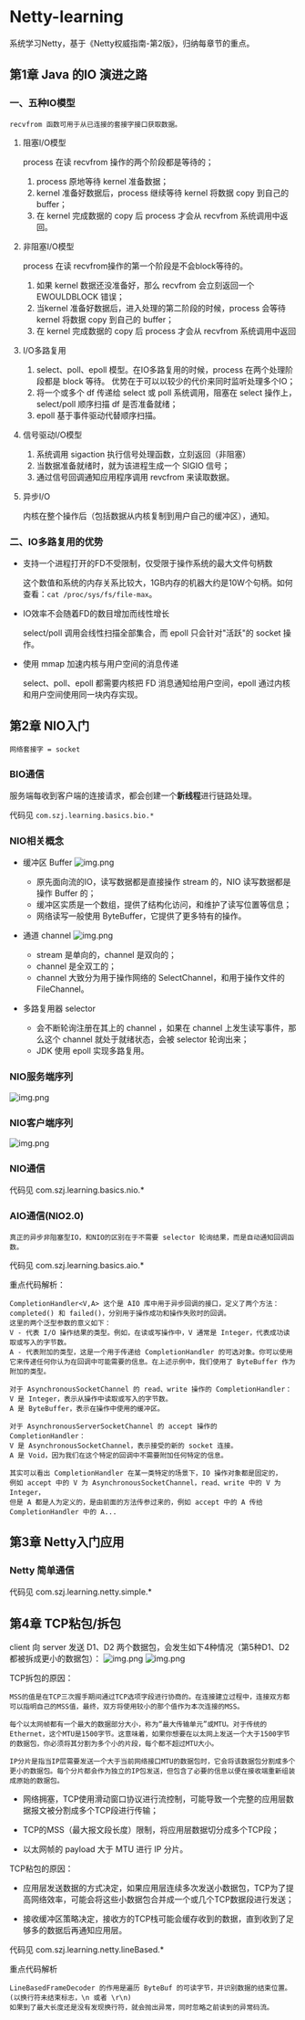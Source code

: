 # Netty-learning
系统学习Netty，基于《Netty权威指南-第2版》，归纳每章节的重点。

## 第1章 Java 的IO 演进之路
### 一、五种IO模型
    
    recvfrom 函数可用于从已连接的套接字接口获取数据。

1. 阻塞I/O模型 
    
   process 在读 recvfrom 操作的两个阶段都是等待的；
   1. process 原地等待 kernel 准备数据；
   2. kernel 准备好数据后，process 继续等待 kernel 将数据 copy 到自己的 buffer；
   3. 在 kernel 完成数据的 copy 后 process 才会从 recvfrom 系统调用中返回。


2. 非阻塞I/O模型

   process 在读 recvfrom操作的第一个阶段是不会block等待的。
   1. 如果 kernel 数据还没准备好，那么 recvfrom 会立刻返回一个 EWOULDBLOCK 错误；
   2. 当kernel 准备好数据后，进入处理的第二阶段的时候，process 会等待 kernel 将数据 copy 到自己的 buffer；
   3. 在 kernel 完成数据的 copy 后 process 才会从 recvfrom 系统调用中返回


3. I/O多路复用

   1. select、poll、epoll 模型。在IO多路复用的时候，process 在两个处理阶段都是 block 等待。 优势在于可以以较少的代价来同时监听处理多个IO；
   2. 将一个或多个 df 传递给 select 或 poll 系统调用，阻塞在 select 操作上，select/poll 顺序扫描 df 是否准备就绪；
   3. epoll 基于事件驱动代替顺序扫描。


4. 信号驱动I/O模型

   1. 系统调用 sigaction 执行信号处理函数，立刻返回（非阻塞）
   2. 当数据准备就绪时，就为该进程生成一个 SIGIO 信号；
   3. 通过信号回调通知应用程序调用 revcfrom 来读取数据。
   

5. 异步I/O 

    内核在整个操作后（包括数据从内核复制到用户自己的缓冲区），通知。


### 二、IO多路复用的优势
- 支持一个进程打开的FD不受限制，仅受限于操作系统的最大文件句柄数

    这个数值和系统的内存关系比较大，1GB内存的机器大约是10W个句柄。如何查看：`cat /proc/sys/fs/file-max`。


- IO效率不会随着FD的数目增加而线性增长

    select/poll 调用会线性扫描全部集合，而 epoll 只会针对"活跃"的 socket 操作。
 

- 使用 mmap 加速内核与用户空间的消息传递
    
    select、poll、epoll 都需要内核把 FD 消息通知给用户空间，epoll 通过内核和用户空间使用同一块内存实现。

## 第2章 NIO入门

    网络套接字 = socket

### BIO通信
服务端每收到客户端的连接请求，都会创建一个**新线程**进行链路处理。
 
代码见
`com.szj.learning.basics.bio.*`

### NIO相关概念

- 缓冲区 Buffer
  ![img.png](img/buffer.png)
    - 原先面向流的IO，读写数据都是直接操作 stream 的，NIO 读写数据都是操作 Buffer 的；
    - 缓冲区实质是一个数组，提供了结构化访问，和维护了读写位置等信息；
    - 网络读写一般使用 ByteBuffer，它提供了更多特有的操作。


- 通道 channel
  ![img.png](img/channel.png)
    - stream 是单向的，channel 是双向的；
    - channel 是全双工的；
    - channel 大致分为用于操作网络的 SelectChannel，和用于操作文件的 FileChannel。
    

- 多路复用器 selector
    - 会不断轮询注册在其上的 channel ，如果在 channel 上发生读写事件，那么这个 channel 就处于就绪状态，会被 selector 轮询出来；
    - JDK 使用 epoll 实现多路复用。

### NIO服务端序列
![img.png](img/nio_server_sequence.png)
### NIO客户端序列
![img.png](img/nio_client_sequence.png)

### NIO通信

代码见 com.szj.learning.basics.nio.*

### AIO通信(NIO2.0)

    真正的异步非阻塞型IO，和NIO的区别在于不需要 selector 轮询结果，而是自动通知回调函数。

代码见 com.szj.learning.basics.aio.*

重点代码解析：

    CompletionHandler<V,A> 这个是 AIO 库中用于异步回调的接口，定义了两个方法：completed() 和 failed()，分别用于操作成功和操作失败时的回调。
    这里的两个泛型参数的意义如下：
    V - 代表 I/O 操作结果的类型。例如，在读或写操作中，V 通常是 Integer，代表成功读取或写入的字节数。
    A - 代表附加的类型，这是一个用于传递给 CompletionHandler 的可选对象。你可以使用它来传递任何你认为在回调中可能需要的信息。在上述示例中，我们使用了 ByteBuffer 作为附加的类型。

    对于 AsynchronousSocketChannel 的 read、write 操作的 CompletionHandler：
    V 是 Integer，表示从操作中读取或写入的字节数。
    A 是 ByteBuffer，表示在操作中使用的缓冲区。

    对于 AsynchronousServerSocketChannel 的 accept 操作的 CompletionHandler：
    V 是 AsynchronousSocketChannel，表示接受的新的 socket 连接。
    A 是 Void，因为我们在这个特定的回调中不需要附加任何特定的信息。

    其实可以看出 CompletionHandler 在某一类特定的场景下，IO 操作对象都是固定的，
    例如 accept 中的 V 为 AsynchronousSocketChannel，read、write 中的 V 为 Integer，
    但是 A 都是人为定义的，是由前面的方法传参过来的，例如 accept 中的 A 传给 CompletionHandler 中的 A...


## 第3章 Netty入门应用

### Netty 简单通信

代码见 com.szj.learning.netty.simple.*

## 第4章 TCP粘包/拆包

client 向 server 发送 D1、D2 两个数据包，会发生如下4种情况（第5种D1、D2都被拆成更小的数据包）：
![img.png](img/tcp_package.png)
![img.png](img/tcp_package_2.png)

TCP拆包的原因：

    MSS的值是在TCP三次握手期间通过TCP选项字段进行协商的。在连接建立过程中，连接双方都可以指明自己的MSS值，最终，双方将使用较小的那个值作为本次连接的MSS。
    
    每个以太网帧都有一个最大的数据部分大小，称为“最大传输单元”或MTU。对于传统的Ethernet，这个MTU是1500字节。这意味着，如果你想要在以太网上发送一个大于1500字节的数据包，你必须将其分割为多个小的片段，每个都不超过MTU大小。

    IP分片是指当IP层需要发送一个大于当前网络接口MTU的数据包时，它会将该数据包分割成多个更小的数据包。每个分片都会作为独立的IP包发送，但包含了必要的信息以便在接收端重新组装成原始的数据包。

 - 网络拥塞，TCP使用滑动窗口协议进行流控制，可能导致一个完整的应用层数据报文被分割成多个TCP段进行传输；


 - TCP的MSS（最大报文段长度）限制，将应用层数据切分成多个TCP段；


 - 以太网帧的 payload 大于 MTU 进行 IP 分片。

TCP粘包的原因：

 - 应用层发送数据的方式决定，如果应用层连续多次发送小数据包，TCP为了提高网络效率，可能会将这些小数据包合并成一个或几个TCP数据段进行发送；


 - 接收缓冲区策略决定，接收方的TCP栈可能会缓存收到的数据，直到收到了足够多的数据后再通知应用层。
 

代码见 com.szj.learning.netty.lineBased.*

重点代码解析

    LineBasedFrameDecoder 的作用是遍历 ByteBuf 的可读字节，并识别数据的结束位置。(以换行符未结束标志，\n 或者 \r\n)
    如果到了最大长度还是没有发现换行符，就会抛出异常，同时忽略之前读到的异常码流。

    